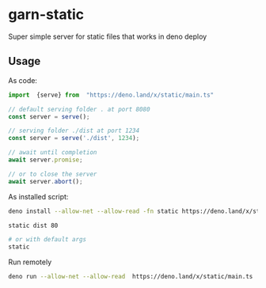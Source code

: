 # garn-static

Super simple server for static files that works in deno deploy


## Usage


As code:

```ts
import  {serve} from  "https://deno.land/x/static/main.ts"

// default serving folder . at port 8080
const server = serve();

// serving folder ./dist at port 1234
const server = serve('./dist', 1234);

// await until completion
await server.promise;

// or to close the server
await server.abort();

```


As installed script:

```bash
deno install --allow-net --allow-read -fn static https://deno.land/x/static/main.ts

static dist 80

# or with default args
static

```


Run remotely

```bash
deno run --allow-net --allow-read  https://deno.land/x/static/main.ts  dist 8081

```
